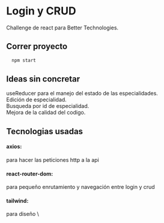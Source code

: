 # Login y CRUD

Challenge de react para Better Technologies.

## Correr proyecto

```bash
  npm start
```

## Ideas sin concretar

useReducer para el manejo del estado de las especialidades. \
Edición de especialidad. \
Busqueda por id de especialidad. \
Mejora de la calidad del codigo.

## Tecnologias usadas

#### axios:

para hacer las peticiones http a la api

#### react-router-dom:

para pequeño enrutamiento y navegación entre login y crud

#### tailwind:

para diseño \
